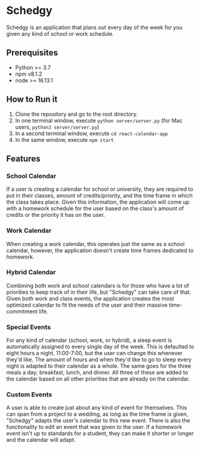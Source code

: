 # Schedgy
Schedgy is an application that plans out every day of the week for you given any kind of school or work 
schedule.


## Prerequisites
- Python >= 3.7
- npm v8.1.2
- node >= 16.13.1

## How to Run it
1. Clone the repository and go to the root directory.
2. In one terminal window, execute `python server/server.py` (for Mac users, `python3 server/server.py`)
3. In a second terminal window, execute `cd react-calendar-app`
4. In the same window, execute `npm start`


## Features

### School Calendar
If a user is creating a calendar for school or university, they are required to put in their classes, 
amount of credits/priority, and the time frame in which the class takes place. Given this information, 
the application will come up with a homework schedule for the user based on the class's amount of credits 
or the priority it has on the user.

### Work Calendar
When creating a work calendar, this operates just the same as a school calendar, however, the application 
doesn't create time frames dedicated to homework.

### Hybrid Calendar
Combining both work and school calendars is for those who have a lot of priorities to keep track of in their 
life, but "Schedgy" can take care of that. Given both work and class events, the application creates the 
most optimized calendar to fit the needs of the user and their massive time-commitment life.

### Special Events
For any kind of calendar (school, work, or hybrid), a sleep event is automatically assigned to every single 
day of the week. This is defaulted to eight hours a night, 11:00-7:00, but the user can change this whenever 
they'd like. The amount of hours and when they'd like to go to sleep every night is adapted to their calendar 
as a whole. The same goes for the three meals a day; breakfast, lunch, and dinner. All three of these are added 
to the calendar based on all other priorities that are already on the calendar.

### Custom Events
A user is able to create just about any kind of event for themselves. This can span from a project to a wedding, 
as long as the time frame is given, "Schedgy" adapts the user's calendar to this new event. There is also the 
functionality to edit an event that was given to the user. If a homework event isn't up to standards for a student, 
they can make it shorter or longer and the calendar will adapt.